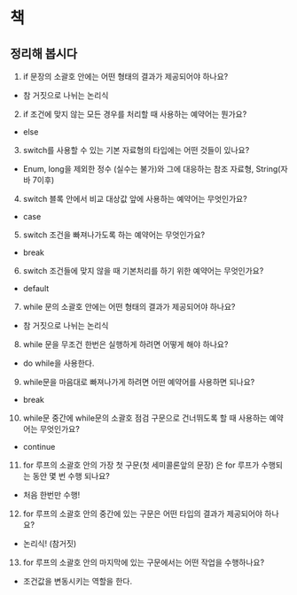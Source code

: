 # 책
## 정리해 봅시다
1. if 문장의 소괄호 안에는 어떤 형태의 결과가 제공되어야 하나요?
  - 참 거짓으로 나뉘는 논리식
2. if 조건에 맞지 않는 모든 경우를 처리할 때 사용하는 예약어는 뭔가요?
  - else
3. switch를 사용할 수 있는 기본 자료형의 타입에는 어떤 것들이 있나요?
  - Enum, long을 제외한 정수 (실수는 불가)와 그에 대응하는 참조 자료형, String(자바 7이후)
4. switch 블록 안에서 비교 대상값 앞에 사용하는 예약어는 무엇인가요?
  - case
5. switch 조건을 빠져나가도록 하는 예약어는 무엇인가요?
  - break
6. switch 조건들에 맞지 않을 때 기본처리를 하기 위한 예약어는 무엇인가요?
  - default
7. while 문의 소괄호 안에는 어떤 형태의 결과가 제공되어야 하나요?
  - 참 거짓으로 나뉘는 논리식
8. while 문을 무조건 한번은 실행하게 하려면 어떻게 해야 하나요?
  - do while을 사용한다.
9. while문을 마음대로 빠져나가게 하려면 어떤 예약어를 사용하면 되나요?
  - break
10. while문 중간에 while문의 소괄호 점검 구문으로 건너뛰도록 할 때 사용하는 예약어는 무엇인가요?
  - continue
11. for 루프의 소괄호 안의 가장 첫 구문(첫 세미콜론앞의 문장) 은 for 루프가 수행되는 동안 몇 번 수행 되나요?
  - 처음 한번만 수행!
12. for 루프의 소괄호 안의 중간에 있는 구문은 어떤 타입의 결과가 제공되어야 하나요?
  - 논리식! (참거짓)
13. for 루프의 소괄호 안의 마지막에 있는 구문에서는 어떤 작업을 수행하나요?
  - 조건값을 변동시키는 역할을 한다.
